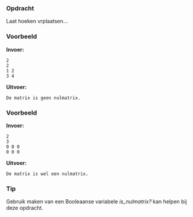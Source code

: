 ### Opdracht
Laat hoeken vrplaatsen...


### Voorbeeld

**Invoer:**

    2
    2
    1 2
    3 4

**Uitvoer:**

    De matrix is geen nulmatrix.

### Voorbeeld

**Invoer:**

    2
    3
    0 0 0
    0 0 0

**Uitvoer:**

    De matrix is wel een nulmatrix.

### Tip
Gebruik maken van een Booleaanse variabele *is_nulmatrix?* kan helpen bij deze opdracht.

